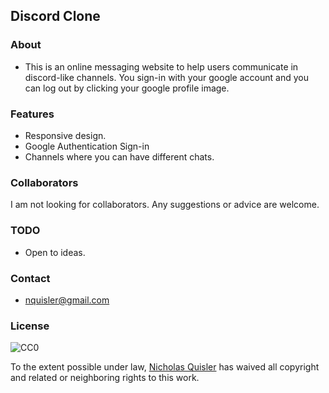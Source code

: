 ## Discord Clone

### About
- This is an online messaging website to help users communicate in discord-like channels. You sign-in with your google account and you can log out by clicking your google profile image.

### Features 
- Responsive design.
- Google Authentication Sign-in
- Channels where you can have different chats.

### Collaborators
I am not looking for collaborators. Any suggestions or advice are welcome.

### TODO
- Open to ideas.

### Contact
- nquisler@gmail.com

### License

![CC0](https://licensebuttons.net/p/zero/1.0/88x31.png)

To the extent possible under law, [Nicholas Quisler](https://nicholasquisler.github.io/) has waived all copyright and related or neighboring rights to this work.
